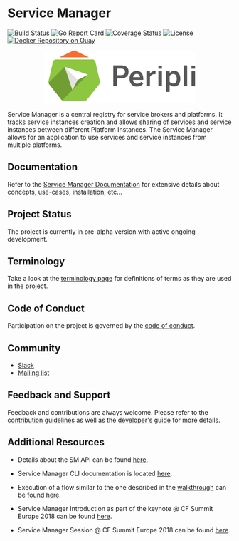 # Service Manager


[![Build Status](https://travis-ci.org/Peripli/service-manager.svg?branch=master)](https://travis-ci.org/Peripli/service-manager)
[![Go Report Card](https://goreportcard.com/badge/github.com/Peripli/service-manager)](https://goreportcard.com/report/github.com/Peripli/service-manager)
[![Coverage Status](https://coveralls.io/repos/github/Peripli/service-manager/badge.svg)](https://coveralls.io/github/Peripli/service-manager)
[![License](https://img.shields.io/badge/License-Apache%202.0-blue.svg)](https://github.com/Peripli/service-manager/blob/master/LICENSE)
[![Docker Repository on Quay](https://quay.io/repository/service-manager/core/status "Docker Repository on Quay")](https://quay.io/repository/service-manager/core)

<p align="center">
<img src="docs/logos/small-sm-logo-with-text-black.png">
</p>

Service Manager is a central registry for service brokers and platforms. It tracks service instances creation and allows sharing of services and service instances between different Platform Instances.
The Service Manager allows for an application to use services and service instances from multiple platforms.

## Documentation

Refer to the [Service Manager Documentation](./docs) for extensive details about concepts, use-cases, installation, etc...

## Project Status

The project is currently in pre-alpha version with active ongoing development.

## Terminology

Take a look at the [terminology page](./docs/concepts/glossary.md) for definitions of terms as they are used in the project.

## Code of Conduct

Participation on the project is governed by the [code of conduct](CODE_OF_CONDUCT.md).

## Community

* [Slack](https://openservicebrokerapi.slack.com/messages/C99PBB6ER)
* [Mailing list](https://groups.google.com/forum/#!forum/service-manager-wg)

## Feedback and Support

Feedback and contributions are always welcome. Please refer to the [contribution guidelines](./docs/development/contrib-process.md) as well as the [developer's guide](./docs/development) for more details.

## Additional Resources

* Details about the SM API can be found [here](https://github.com/Peripli/specification/blob/master/api.md).

* Service Manager CLI documentation is located [here](https://github.com/Peripli/service-manager-cli/tree/master/docs).

* Execution of a flow similar to the one described in the [walkthrough](./docs/usage/walkthrough.md) can be found [here](https://www.youtube.com/watch?v=FG2bIv34P10).

* Service Manager Introduction as part of the keynote @ CF Summit Europe 2018 can be found [here](https://www.youtube.com/watch?v=LMwo_zgfYjU).

* Service Manager Session @ CF Summit Europe 2018 can be found [here](https://www.youtube.com/watch?v=SGfwVPx-kmE).
